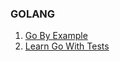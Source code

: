 ### GOLANG

1. [Go By Example](https://gobyexample.com/)
1. [Learn Go With Tests](https://quii.gitbook.io/learn-go-with-tests/)
